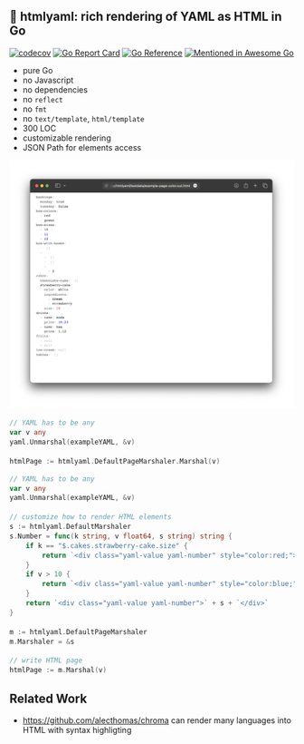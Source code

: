 ## 🐹 htmlyaml: rich rendering of YAML as HTML in Go

[![codecov](https://codecov.io/gh/nikolaydubina/htmlyaml/branch/master/graph/badge.svg?token=yXmNdIDn8O)](https://codecov.io/gh/nikolaydubina/htmlyaml)
[![Go Report Card](https://goreportcard.com/badge/github.com/nikolaydubina/htmlyaml)](https://goreportcard.com/report/github.com/nikolaydubina/htmlyaml)
[![Go Reference](https://pkg.go.dev/badge/github.com/nikolaydubina/htmlyaml.svg)](https://pkg.go.dev/github.com/nikolaydubina/htmlyaml)
[![Mentioned in Awesome Go](https://awesome.re/mentioned-badge.svg)](https://github.com/avelino/awesome-go)

* pure Go
* no Javascript
* no dependencies
* no `reflect`
* no `fmt`
* no `text/template`, `html/template`
* 300 LOC
* customizable rendering
* JSON Path for elements access

![](./doc/example-color.png)

```go
// YAML has to be any
var v any
yaml.Unmarshal(exampleYAML, &v)

htmlPage := htmlyaml.DefaultPageMarshaler.Marshal(v)
```

```go
// YAML has to be any
var v any
yaml.Unmarshal(exampleYAML, &v)

// customize how to render HTML elements
s := htmlyaml.DefaultMarshaler
s.Number = func(k string, v float64, s string) string {
    if k == "$.cakes.strawberry-cake.size" {
        return `<div class="yaml-value yaml-number" style="color:red;">` + s + `</div>`
    }
    if v > 10 {
        return `<div class="yaml-value yaml-number" style="color:blue;">` + s + `</div>`
    }
    return `<div class="yaml-value yaml-number">` + s + `</div>`
}

m := htmlyaml.DefaultPageMarshaler
m.Marshaler = &s

// write HTML page
htmlPage := m.Marshal(v)
```

## Related Work

- https://github.com/alecthomas/chroma can render many languages into HTML with syntax highligting
